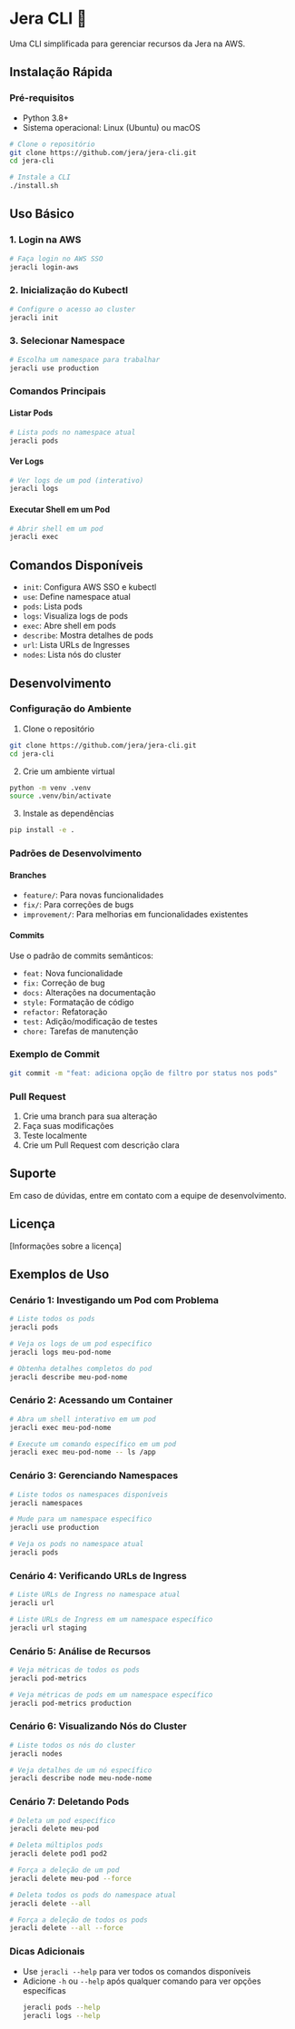 # Jera CLI 🚀

Uma CLI simplificada para gerenciar recursos da Jera na AWS.

## Instalação Rápida

### Pré-requisitos
- Python 3.8+
- Sistema operacional: Linux (Ubuntu) ou macOS

```bash
# Clone o repositório
git clone https://github.com/jera/jera-cli.git
cd jera-cli

# Instale a CLI
./install.sh
```

## Uso Básico

### 1. Login na AWS
```bash
# Faça login no AWS SSO
jeracli login-aws
```

### 2. Inicialização do Kubectl
```bash
# Configure o acesso ao cluster
jeracli init
```

### 3. Selecionar Namespace
```bash
# Escolha um namespace para trabalhar
jeracli use production
```

### Comandos Principais

#### Listar Pods
```bash
# Lista pods no namespace atual
jeracli pods
```

#### Ver Logs
```bash
# Ver logs de um pod (interativo)
jeracli logs
```

#### Executar Shell em um Pod
```bash
# Abrir shell em um pod
jeracli exec
```

## Comandos Disponíveis

- `init`: Configura AWS SSO e kubectl
- `use`: Define namespace atual
- `pods`: Lista pods
- `logs`: Visualiza logs de pods
- `exec`: Abre shell em pods
- `describe`: Mostra detalhes de pods
- `url`: Lista URLs de Ingresses
- `nodes`: Lista nós do cluster

## Desenvolvimento

### Configuração do Ambiente

1. Clone o repositório
```bash
git clone https://github.com/jera/jera-cli.git
cd jera-cli
```

2. Crie um ambiente virtual
```bash
python -m venv .venv
source .venv/bin/activate
```

3. Instale as dependências
```bash
pip install -e .
```

### Padrões de Desenvolvimento

#### Branches
- `feature/`: Para novas funcionalidades
- `fix/`: Para correções de bugs
- `improvement/`: Para melhorias em funcionalidades existentes

#### Commits
Use o padrão de commits semânticos:
- `feat:` Nova funcionalidade
- `fix:` Correção de bug
- `docs:` Alterações na documentação
- `style:` Formatação de código
- `refactor:` Refatoração
- `test:` Adição/modificação de testes
- `chore:` Tarefas de manutenção

### Exemplo de Commit
```bash
git commit -m "feat: adiciona opção de filtro por status nos pods"
```

### Pull Request
1. Crie uma branch para sua alteração
2. Faça suas modificações
3. Teste localmente
4. Crie um Pull Request com descrição clara

## Suporte

Em caso de dúvidas, entre em contato com a equipe de desenvolvimento.

## Licença

[Informações sobre a licença]

## Exemplos de Uso

### Cenário 1: Investigando um Pod com Problema
```bash
# Liste todos os pods
jeracli pods

# Veja os logs de um pod específico
jeracli logs meu-pod-nome

# Obtenha detalhes completos do pod
jeracli describe meu-pod-nome
```

### Cenário 2: Acessando um Container
```bash
# Abra um shell interativo em um pod
jeracli exec meu-pod-nome

# Execute um comando específico em um pod
jeracli exec meu-pod-nome -- ls /app
```

### Cenário 3: Gerenciando Namespaces
```bash
# Liste todos os namespaces disponíveis
jeracli namespaces

# Mude para um namespace específico
jeracli use production

# Veja os pods no namespace atual
jeracli pods
```

### Cenário 4: Verificando URLs de Ingress
```bash
# Liste URLs de Ingress no namespace atual
jeracli url

# Liste URLs de Ingress em um namespace específico
jeracli url staging
```

### Cenário 5: Análise de Recursos
```bash
# Veja métricas de todos os pods
jeracli pod-metrics

# Veja métricas de pods em um namespace específico
jeracli pod-metrics production
```

### Cenário 6: Visualizando Nós do Cluster
```bash
# Liste todos os nós do cluster
jeracli nodes

# Veja detalhes de um nó específico
jeracli describe node meu-node-nome
```

### Cenário 7: Deletando Pods
```bash
# Deleta um pod específico
jeracli delete meu-pod

# Deleta múltiplos pods
jeracli delete pod1 pod2

# Força a deleção de um pod
jeracli delete meu-pod --force

# Deleta todos os pods do namespace atual
jeracli delete --all

# Força a deleção de todos os pods
jeracli delete --all --force
```

### Dicas Adicionais
- Use `jeracli --help` para ver todos os comandos disponíveis
- Adicione `-h` ou `--help` após qualquer comando para ver opções específicas
  ```bash
  jeracli pods --help
  jeracli logs --help
  ```